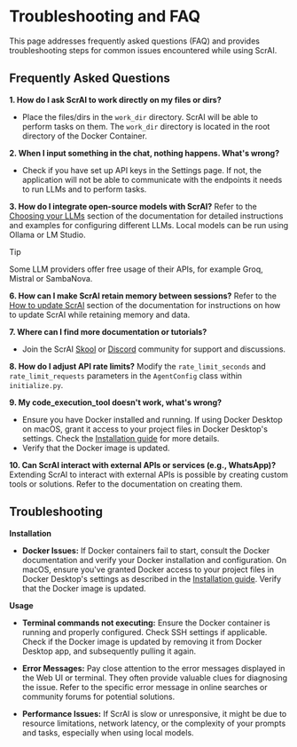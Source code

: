 # Troubleshooting and FAQ
This page addresses frequently asked questions (FAQ) and provides troubleshooting steps for common issues encountered while using ScrAI.

## Frequently Asked Questions
**1. How do I ask ScrAI to work directly on my files or dirs?**
-   Place the files/dirs in the `work_dir` directory. ScrAI will be able to perform tasks on them. The `work_dir` directory is located in the root directory of the Docker Container.

**2. When I input something in the chat, nothing happens. What's wrong?**
-   Check if you have set up API keys in the Settings page. If not, the application will not be able to communicate with the endpoints it needs to run LLMs and to perform tasks.

**3. How do I integrate open-source models with ScrAI?**
Refer to the [Choosing your LLMs](installation.md#installing-and-using-ollama-local-models) section of the documentation for detailed instructions and examples for configuring different LLMs. Local models can be run using Ollama or LM Studio.

> [!TIP]
> Some LLM providers offer free usage of their APIs, for example Groq, Mistral or SambaNova.

**6. How can I make ScrAI retain memory between sessions?**
Refer to the [How to update ScrAI](installation.md#how-to-update-agent-zero) section of the documentation for instructions on how to update ScrAI while retaining memory and data.

**7. Where can I find more documentation or tutorials?**
-   Join the ScrAI [Skool](https://www.skool.com/agent-zero) or [Discord](https://discord.gg/B8KZKNsPpj) community for support and discussions.

**8. How do I adjust API rate limits?**
Modify the `rate_limit_seconds` and `rate_limit_requests` parameters in the `AgentConfig` class within `initialize.py`.

**9. My code_execution_tool doesn't work, what's wrong?**
-   Ensure you have Docker installed and running.  If using Docker Desktop on macOS, grant it access to your project files in Docker Desktop's settings.  Check the [Installation guide](installation.md#4-install-docker-docker-desktop-application) for more details.
-   Verify that the Docker image is updated.

**10. Can ScrAI interact with external APIs or services (e.g., WhatsApp)?**
Extending ScrAI to interact with external APIs is possible by creating custom tools or solutions. Refer to the documentation on creating them. 

## Troubleshooting

**Installation**
- **Docker Issues:** If Docker containers fail to start, consult the Docker documentation and verify your Docker installation and configuration.  On macOS, ensure you've granted Docker access to your project files in Docker Desktop's settings as described in the [Installation guide](installation.md#4-install-docker-docker-desktop-application). Verify that the Docker image is updated.

**Usage**

- **Terminal commands not executing:** Ensure the Docker container is running and properly configured.  Check SSH settings if applicable. Check if the Docker image is updated by removing it from Docker Desktop app, and subsequently pulling it again.

* **Error Messages:** Pay close attention to the error messages displayed in the Web UI or terminal.  They often provide valuable clues for diagnosing the issue. Refer to the specific error message in online searches or community forums for potential solutions.

* **Performance Issues:** If ScrAI is slow or unresponsive, it might be due to resource limitations, network latency, or the complexity of your prompts and tasks, especially when using local models.